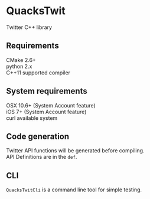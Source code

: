 # QuacksTwit

Twitter C++ library

## Requirements

CMake 2.6+  
python 2.x  
C++11 supported compiler

## System requirements
OSX 10.6+ (System Account feature)  
iOS 7+ (System Account feature)  
curl available system

## Code generation

Twitter API functions will be generated before compiling.  
API Definitions are in the `def`.

## CLI
`QuacksTwitCli` is a command line tool for simple testing.